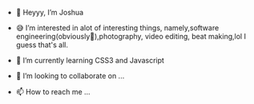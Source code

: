 - 🤗 Heyyy, I’m Joshua
- 😅 I’m interested in alot of interesting things, namely,software engineering(obviously🤗),photography, video editing, beat making,lol I guess that's all.

- 🌱 I’m currently learning CSS3 and Javascript 
- 💞️ I’m looking to collaborate on ...
- 📫 How to reach me ...

<!---
Chillwithjosh/Chillwithjosh is a ✨ special ✨ repository because its `README.md` (this file) appears on your GitHub profile.
You can click the Preview link to take a look at your changes.
--->
